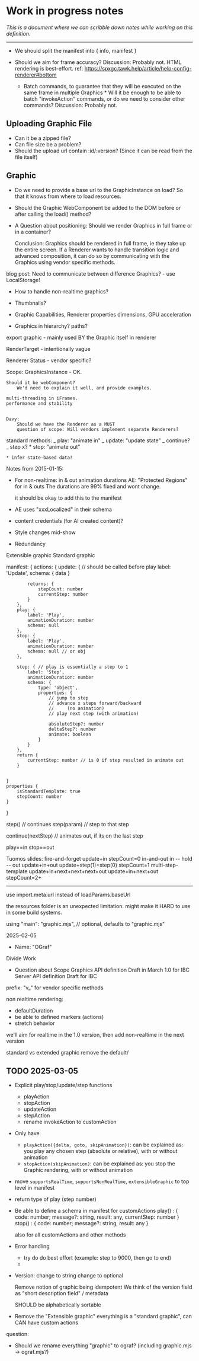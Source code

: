 # Work in progress notes

_This is a document where we can scribble down notes while working on this definition._

---

- We should split the manifest into { info, manifest }

- Should we aim for frame accuracy?
  Discussion: Probably not. HTML rendering is best-effort. ref: https://spxgc.tawk.help/article/help-config-renderer#bottom

  - Batch commands, to guarantee that they will be executed on the same frame in multiple Graphics \* Will it be enough to be able to batch "invokeAction" commands, or do we need to consider other commands?
    Discussion: Probably not.

## Uploading Graphic File

- Can it be a zipped file?
- Can file size be a problem?
- Should the upload url contain :id/:version? (Since it can be read from the file itself)

## Graphic

- Do we need to provide a base url to the GraphicInstance on load? So that it knows from where to load resources.
- Should the Graphic WebComponent be added to the DOM before or after calling the load() method?

- A Question about positioning:
  Should we render Graphics in full frame or in a container?

  Conclusion: Graphics should be rendered in full frame, ie they take up the entire screen.
  If a Renderer wants to handle transition logic and advanced composition, it can do so by communicating with the Graphics using vendor specific methods.

blog post: Need to communicate between difference Graphics? - use LocalStorage!

- How to handle non-realtime graphics?

- Thumbnails?

- Graphic Capabilities, Renderer properties
  dimensions, GPU acceleration

- Graphics in hierarchy? paths?

export graphic - mainly used BY the Graphic itself in renderer

RenderTarget - intentionally vague

Renderer Status - vendor specific?

Scope:
GraphicsInstance - OK.

    Should it be webComponent?
        We'd need to explain it well, and provide examples.

    multi-threading in iFrames.
    performance and stability


    Davy:
        Should we have the Renderer as a MUST
        question of scope: Will vendors implement separate Renderers?

standard methods:
_ play: "animate in"
_ update: "update state"
_ continue?
_ step x? \* stop: "animate out"

    * infer state-based data?

Notes from 2015-01-15:

- For non-realtime: in & out animation durations
  AE: "Protected Regions" for in & outs
  The durations are 99% fixed and wont change.

  it should be okay to add this to the manifest

- AE uses "xxxLocalized" in their schema
- content credentials (for AI created content)?
- Style changes mid-show
- Redundancy

Extensible graphic
Standard graphic

manifest:
{
actions: {
update: { // should be called before play
label: 'Update',
schema: {
data
}

            returns: {
                stepCount: number
                currentStep: number
            }
        },
        play: {
            label: 'Play',
            animationDuration: number
            schema: null
        },
        stop: {
            label: 'Play',
            animationDuration: number
            schema: null // or obj
        },

        step: { // play is essentially a step to 1
            label: 'Step',
            animationDuration: number
            schema: {
                type: 'object',
                properties: {
                    // jump to step
                    // advance x steps forward/backward
                    //     (no animation)
                    // play next step (with animation)

                    absoluteStep?: number
                    deltaStep?: number
                    animate: boolean
                }
            }
        },
        return {
            currentStep: number // is 0 if step resulted in animate out
        }


    }
    properties {
        isStandardTemplate: true
        stepCount: number
    }

}

step() // continues
step(param) // step to that step

continue(nextStep) // animates out, if its on the last step

play==in
stop==out

Tuomos slides:
fire-and-forget
update+in
stepCount=0
in-and-out in -- hold -- out
update+in+out
update+step(1)+step(0)
stepCount=1
multi-step-template
update+in+next+next+next+out
update+in+next+out
stepCount=2+

---

use import.meta.url instead of loadParams.baseUrl

the resources folder is an unexpected limitation. might make it HARD to use in some build systems.

using "main": "graphic.mjs", // optional, defaults to "graphic.mjs"

2025-02-05

- Name: "OGraf"

Divide Work

- Question about Scope
  Graphics API definition
  Draft in March
  1.0 for IBC
  Server API definition
  Draft for IBC

prefix: "v\_" for vendor specific methods

non realtime rendering:

- defaultDuration
- be able to defined markers (actions)
- stretch behavior

we'll aim for realtime in the 1.0 version, then add non-realtime in the next version

standard vs extended graphic
remove the default/

## TODO 2025-03-05

- Explicit play/stop/update/step functions

  - playAction
  - stopAction
  - updateAction
  - stepAction
  - rename invokeAction to customAction

- Only have

  - `playAction({delta, goto, skipAnimation})`: can be explained as: you play any chosen step (absolute or relative), with or without animation
  - `stopAction(skipAnimation)`: can be explained as: you stop the Graphic rendering, with or without animation

- move `supportsRealTime`, `supportsNonRealTime`, `extensibleGraphic` to top level in manifest

- return type of play (step number)

- Be able to define a schema in manifest for customActions
  play() : { code: number; message?: string, result: any, currentStep: number }
  stop() : { code: number; message?: string, result: any }

  also for all customActions and other methods

- Error handling

  - try do do best effort (example: step to 9000, then go to end)
  -

- Version:
  change to string
  change to optional

  Remove notion of graphic being idempotent
  We think of the version field as "short description field" / metadata

  SHOULD be alphabetically sortable

- Remove the "Extensible graphic"
  everything is a "standard graphic", can CAN have custom actions

question:

- Should we rename everything "graphic" to ograf? (including graphic.mjs -> ograf.mjs?)
